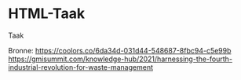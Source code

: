 # HTML-Taak
Taak

Bronne:
https://coolors.co/6da34d-031d44-548687-8fbc94-c5e99b
https://gmisummit.com/knowledge-hub/2021/harnessing-the-fourth-industrial-revolution-for-waste-management
